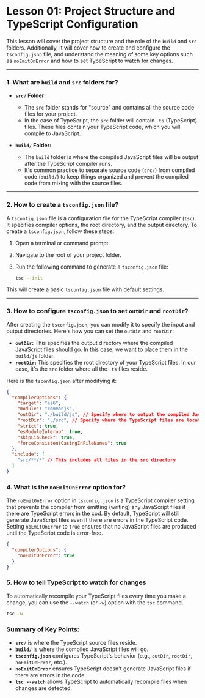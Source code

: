 # Lesson 01: Project Structure and TypeScript Configuration

This lesson will cover the project structure and the role of the `build` and `src` folders. Additionally, It will cover how to create and configure the `tsconfig.json` file, and understand the meaning of some key options such as `noEmitOnError` and how to set TypeScript to watch for changes.

---

### 1. **What are `build` and `src` folders for?**

- **`src/` Folder:**

  - The `src` folder stands for "source" and contains all the source code files for your project.
  - In the case of TypeScript, the `src` folder will contain `.ts` (TypeScript) files. These files contain your TypeScript code, which you will compile to JavaScript.

- **`build/` Folder:**
  - The `build` folder is where the compiled JavaScript files will be output after the TypeScript compiler runs.
  - It's common practice to separate source code (`src/`) from compiled code (`build/`) to keep things organized and prevent the compiled code from mixing with the source files.

---

### 2. **How to create a `tsconfig.json` file?**

A `tsconfig.json` file is a configuration file for the TypeScript compiler (`tsc`). It specifies compiler options, the root directory, and the output directory. To create a `tsconfig.json`, follow these steps:

1. Open a terminal or command prompt.
2. Navigate to the root of your project folder.
3. Run the following command to generate a `tsconfig.json` file:

   ```bash
   tsc --init
   ```

This will create a basic `tsconfig.json` file with default settings.

---

### 3. **How to configure `tsconfig.json` to set `outDir` and `rootDir`?**

After creating the `tsconfig.json`, you can modify it to specify the input and output directories. Here's how you can set the `outDir` and `rootDir`:

- **`outDir`:** This specifies the output directory where the compiled JavaScript files should go. In this case, we want to place them in the `build/js` folder.
- **`rootDir`:** This specifies the root directory of your TypeScript files. In our case, it's the `src` folder where all the `.ts` files reside.

Here is the `tsconfig.json` after modifying it:

```json
{
  "compilerOptions": {
    "target": "es6",
    "module": "commonjs",
    "outDir": "./build/js", // Specify where to output the compiled JavaScript files
    "rootDir": "./src", // Specify where the TypeScript files are located
    "strict": true,
    "esModuleInterop": true,
    "skipLibCheck": true,
    "forceConsistentCasingInFileNames": true
  },
  "include": [
    "src/**/*" // This includes all files in the src directory
  ]
}
```

### 4. **What is the `noEmitOnError` option for?**

The `noEmitOnError` option in `tsconfig.json` is a TypeScript compiler setting that prevents the compiler from emitting (writing) any JavaScript files if there are TypeScript errors in the cod. By default, TypeScript will still generate JavaScript files even if there are errors in the TypeScript code. Setting `noEmitOnError` to `true` ensures that no JavaScript files are produced until the TypeScript code is error-free.

```json
{
  "compilerOptions": {
    "noEmitOnError": true
  }
}
```

### 5. **How to tell TypeScript to watch for changes**

To automatically recompile your TypeScript files every time you make a change, you can use the `--watch` (or `-w`) option with the `tsc` command.

```bash
tsc -w
```

### Summary of Key Points:

- **`src/`** is where the TypeScript source files reside.
- **`build/`** is where the compiled JavaScript files will go.
- **`tsconfig.json`** configures TypeScript's behavior (e.g., `outDir`, `rootDir`, `noEmitOnError`, etc.).
- **`noEmitOnError`** ensures TypeScript doesn't generate JavaScript files if there are errors in the code.
- **`tsc --watch`** allows TypeScript to automatically recompile files when changes are detected.
